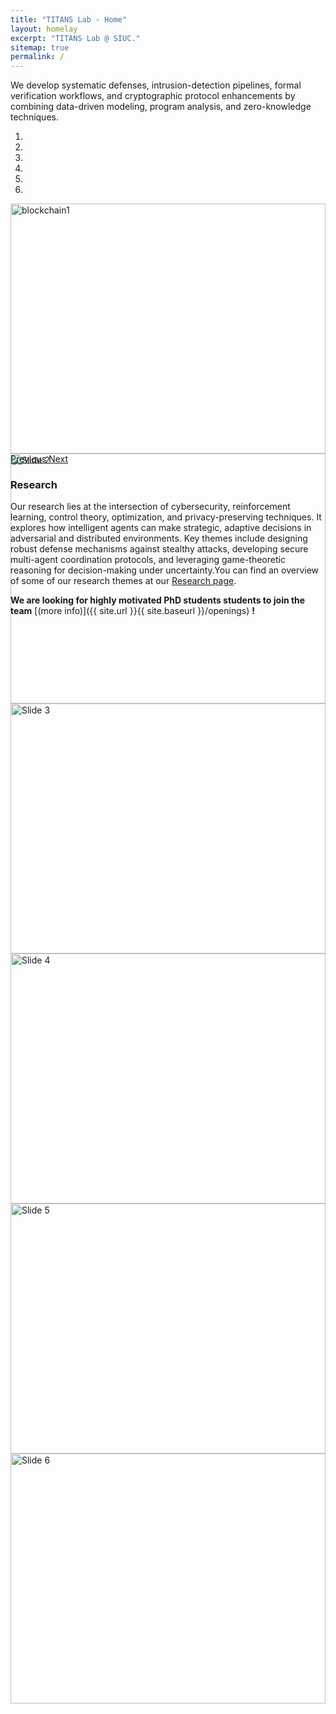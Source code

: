 ```yaml
---
title: "TITANS Lab - Home"
layout: homelay
excerpt: "TITANS Lab @ SIUC."
sitemap: true
permalink: /
---
```


We develop systematic defenses, intrusion-detection pipelines, formal verification workflows, and cryptographic protocol enhancements by combining data-driven modeling, program analysis, and zero-knowledge techniques. 

<div markdown="0" id="carousel" class="carousel slide" data-ride="carousel" data-interval="4000" data-pause="hover">
  <!-- Menu -->
  <ol class="carousel-indicators">
    <li data-target="#carousel" data-slide-to="0" class="active"></li>
    <li data-target="#carousel" data-slide-to="1"></li>
    <li data-target="#carousel" data-slide-to="2"></li>
    <li data-target="#carousel" data-slide-to="3"></li>
    <li data-target="#carousel" data-slide-to="4"></li>
    <li data-target="#carousel" data-slide-to="5"></li>
  </ol>

  <!-- Carousel items -->
  <div class="carousel-inner" style="height: 400px; background-color: #fff;" markdown="0">
    <div class="item active">
      <img src="{{ site.url }}{{ site.baseurl }}/images/slider7001400/blockchain1.gif" alt="blockchain1"
           style="width: 100%; height: 100%; object-fit: contain;" />
    </div>
    <div class="item text-center" style="height: 100%;">
      <img src="{{ site.url }}{{ site.baseurl }}/images/slider7001400/blockchain2.gif" alt="Slide 2"
           style="width: 100%; height: 100%; object-fit: contain;" />
    </div>
    <div class="item text-center" style="height: 100%;">
      <img src="{{ site.url }}{{ site.baseurl }}/images/slider7001400/AI3.gif" alt="Slide 3"
           style="width: 100%; height: 100%; object-fit: contain;" />
    </div>
    <div class="item text-center" style="height: 100%;">
      <img src="{{ site.url }}{{ site.baseurl }}/images/slider7001400/AI4.gif" alt="Slide 4"
           style="width: 100%; height: 100%; object-fit: contain;" />
    </div>
    <div class="item text-center" style="height: 100%;">
      <img src="{{ site.url }}{{ site.baseurl }}/images/slider7001400/blockchain5.gif" alt="Slide 5"
           style="width: 100%; height: 100%; object-fit: contain;" />
    </div>
    <div class="item text-center" style="height: 100%;">
      <img src="{{ site.url }}{{ site.baseurl }}/images/slider7001400/blockchain6.gif" alt="Slide 6"
           style="width: 100%; height: 100%; object-fit: contain;" />
    </div>
  </div>

  <!-- Controls -->
  <a class="left carousel-control" href="#carousel" role="button" data-slide="prev">
    <span class="glyphicon glyphicon-chevron-left" aria-hidden="true"></span>
    <span class="sr-only">Previous</span>
  </a>
  <a class="right carousel-control" href="#carousel" role="button" data-slide="next">
    <span class="glyphicon glyphicon-chevron-right" aria-hidden="true"></span>
    <span class="sr-only">Next</span>
  </a>
</div>





### Research
Our research lies at the intersection of cybersecurity, reinforcement learning, control theory, optimization, and privacy-preserving techniques. It explores how intelligent agents can make strategic, adaptive decisions in adversarial and distributed environments. Key themes include designing robust defense mechanisms against stealthy attacks, developing secure multi-agent coordination protocols, and leveraging game-theoretic reasoning for decision-making under uncertainty.You can find an overview of some of our research themes at our [Research page](research).



 **We are looking for highly motivated PhD students students to join the team** [(more info)]({{ site.url }}{{ site.baseurl }}/openings) **!**


 
